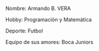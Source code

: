 Nombre: Armando B. VERA

Hobby: Programación y Matemática

Deporte: Futbol

Equipo de sus amores: Boca Juniors


